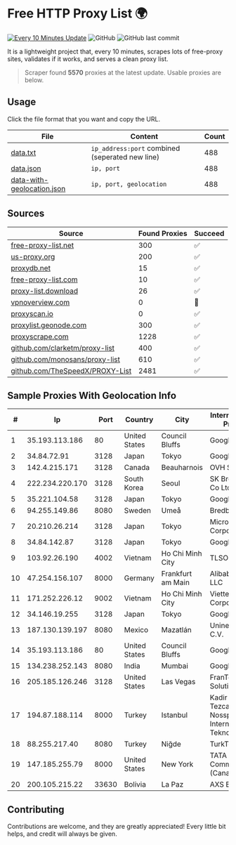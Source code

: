 
# Free HTTP Proxy List 🌍

[![Every 10 Minutes Update](https://github.com/mertguvencli/http-proxy-list/actions/workflows/main.yml/badge.svg?branch=main)](https://github.com/mertguvencli/http-proxy-list/actions/workflows/main.yml)
![GitHub](https://img.shields.io/github/license/mertguvencli/http-proxy-list)
![GitHub last commit](https://img.shields.io/github/last-commit/mertguvencli/http-proxy-list)

It is a lightweight project that, every 10 minutes, scrapes lots of free-proxy sites, validates if it works, and serves a clean proxy list.


> Scraper found **5570** proxies at the latest update. Usable proxies are below.

## Usage

Click the file format that you want and copy the URL.


|File|Content|Count|
|----|-------|-----|
|[data.txt](https://raw.githubusercontent.com/mertguvencli/http-proxy-list/main/proxy-list/data.txt)|`ip_address:port` combined (seperated new line)|488|
|[data.json](https://raw.githubusercontent.com/mertguvencli/http-proxy-list/main/proxy-list/data.json)|`ip, port`|488|
|[data-with-geolocation.json](https://raw.githubusercontent.com/mertguvencli/http-proxy-list/main/proxy-list/data-with-geolocation.json)|`ip, port, geolocation`|488|

## Sources

|Source|Found Proxies|Succeed|
|------|-------------|-------|
|[free-proxy-list.net](https://free-proxy-list.net)|300|✅|
|[us-proxy.org](https://www.us-proxy.org)|200|✅|
|[proxydb.net](http://proxydb.net)|15|✅|
|[free-proxy-list.com](https://free-proxy-list.com/?page=&port=&type%5B%5D=http&type%5B%5D=https&up_time=0&search=Search)|10|✅|
|[proxy-list.download](https://www.proxy-list.download/HTTP)|26|✅|
|[vpnoverview.com](https://vpnoverview.com/privacy/anonymous-browsing/free-proxy-servers)|0|🚫|
|[proxyscan.io](https://www.proxyscan.io)|0|✅|
|[proxylist.geonode.com](https://proxylist.geonode.com/api/proxy-list?limit=300&page=1&sort_by=lastChecked&sort_type=desc&protocols=http,https)|300|✅|
|[proxyscrape.com](https://api.proxyscrape.com/v2/?request=displayproxies&protocol=http&timeout=10000&country=all&ssl=all&anonymity=all)|1228|✅|
|[github.com/clarketm/proxy-list](https://raw.githubusercontent.com/clarketm/proxy-list/master/proxy-list-raw.txt)|400|✅|
|[github.com/monosans/proxy-list](https://raw.githubusercontent.com/monosans/proxy-list/main/proxies/http.txt)|610|✅|
|[github.com/TheSpeedX/PROXY-List](https://raw.githubusercontent.com/TheSpeedX/PROXY-List/master/http.txt)|2481|✅|


## Sample Proxies With Geolocation Info

|#|Ip|Port|Country|City|Internet Service Provider|
|-|--|----|-------|----|-------------------------|
|1|35.193.113.186|80|United States|Council Bluffs|Google LLC|
|2|34.84.72.91|3128|Japan|Tokyo|Google LLC|
|3|142.4.215.171|3128|Canada|Beauharnois|OVH SAS|
|4|222.234.220.170|3128|South Korea|Seoul|SK Broadband Co Ltd|
|5|35.221.104.58|3128|Japan|Tokyo|Google LLC|
|6|94.255.149.86|8080|Sweden|Umeå|Bredband2 AB|
|7|20.210.26.214|3128|Japan|Tokyo|Microsoft Corporation|
|8|34.84.142.87|3128|Japan|Tokyo|Google LLC|
|9|103.92.26.190|4002|Vietnam|Ho Chi Minh City|TLSOFT|
|10|47.254.156.107|8000|Germany|Frankfurt am Main|Alibaba.com LLC|
|11|171.252.226.12|9002|Vietnam|Ho Chi Minh City|Viettel Corporation|
|12|34.146.19.255|3128|Japan|Tokyo|Google LLC|
|13|187.130.139.197|8080|Mexico|Mazatlán|Uninet S.A. de C.V.|
|14|35.193.113.186|80|United States|Council Bluffs|Google LLC|
|15|134.238.252.143|8080|India|Mumbai|Google LLC|
|16|205.185.126.246|3128|United States|Las Vegas|FranTech Solutions|
|17|194.87.188.114|8000|Turkey|Istanbul|Kadir Huseyin Tezcan Nosspeed Internet Teknolojileri|
|18|88.255.217.40|8080|Turkey|Niğde|TurkTelekom|
|19|147.185.255.79|8000|United States|New York|TATA Communications (Canada) Ltd.|
|20|200.105.215.22|33630|Bolivia|La Paz|AXS Bolivia S. A.|



## Contributing

Contributions are welcome, and they are greatly appreciated! Every
little bit helps, and credit will always be given.

